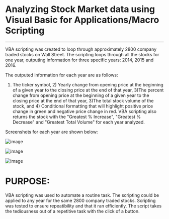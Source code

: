 # Analyzing Stock Market data using Visual Basic for Applications/Macro Scripting
_______________________________________________________________________________________________________________
 
VBA scripting was created to loop through approximately 2800 company traded stocks on Wall Street. The scripting loops through all the stocks for one year, outputing information for three specific years: 2014, 2015 and 2016. 

The outputed information for each year are as follows:

1) The ticker symbol, 2) Yearly change from opening price at the beginning of a given year to the closing price at the end of that year, 3)The percent change from opening price at the beginning of a given year to the closing price at the end of that year, 3)The total stock volume of the stock, and 4) Conditional formatting that will highlight positive price change in green and negative price change in red. VBA scripting also returns the stock with the "Greatest % Increase", "Greatest % Decrease" and "Greatest Total Volume" for each year analyzed. 

Screenshots for each year are shown below:

![image](https://user-images.githubusercontent.com/67766966/120905629-00830280-c619-11eb-8613-996c0c895348.png)

![image](https://user-images.githubusercontent.com/67766966/120905646-155f9600-c619-11eb-9832-14fb38cd5da9.png)

![image](https://user-images.githubusercontent.com/67766966/120905656-27d9cf80-c619-11eb-9f27-94c159d93d26.png)


 # PURPOSE:

VBA scripting was used to automate a routine task. The scripting could be applied to any year for the same 2800 company traded stocks. Scripting was tested to ensure repeatibility and that it ran efficiently. The script takes the tediousness out of a repetitive task with the click of a button.
 
